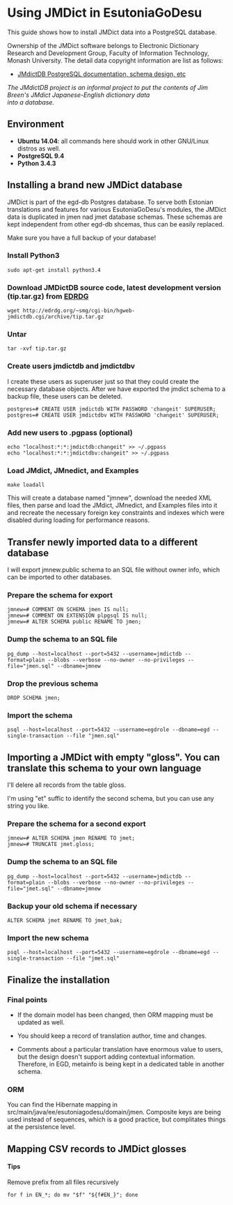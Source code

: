 # Using JMDict in EsutoniaGoDesu 
This guide shows how to install JMDict data into a PostgreSQL database.

Ownership of the JMDict software belongs to Electronic Dictionary Research and Development Group,
Faculty of Information Technology, Monash University. The detail data copyright information are list as follows:
  - <a href="http://edrdg.org/~smg/">JMdictDB PostgreSQL documentation, schema design, etc</a>

*The JMdictDB project is an informal project to put the contents 
of Jim Breen's JMdict Japanese-English dictionary data  
into a database.*

## Environment
- **Ubuntu 14.04**: all commands here should work in other GNU/Linux distros as well.
- **PostgreSQL 9.4**
- **Python 3.4.3**

## Installing a brand new JMDict database
JMDict is part of the egd-db Postgres database. 
To serve both Estonian translations and features for various EsutoniaGoDesu's modules, 
the JMDict data is duplicated in jmen nad jmet database schemas. 
These schemas are kept independent from other egd-db shcemas, thus can be easily replaced.

Make sure you have a full backup of your database!

### Install Python3

    sudo apt-get install python3.4

### Download JMDictDB source code, latest development version (tip.tar.gz) from [EDRDG](http://edrdg.org/~smg/)

    wget http://edrdg.org/~smg/cgi-bin/hgweb-jmdictdb.cgi/archive/tip.tar.gz
    
### Untar

    tar -xvf tip.tar.gz
    
### Create users jmdictdb and jmdictdbv
I create these users as superuser just so that they could create the necessary database objects. 
After we have exported the jmdict schema to a backup file, these users can be deleted.

    postgres=# CREATE USER jmdictdb WITH PASSWORD 'changeit' SUPERUSER;
    postgres=# CREATE USER jmdictdbv WITH PASSWORD 'changeit' SUPERUSER;

### Add new users to .pgpass (optional)

    echo "localhost:*:*:jmdictdb:changeit" >> ~/.pgpass
    echo "localhost:*:*:jmdictdbv:changeit" >> ~/.pgpass

### Load JMdict, JMnedict, and Examples 
    
    make loadall

This will create a database named "jmnew", download
the needed XML files, then parse and load the JMdict, JMnedict,
and Examples files into it and recreate the necessary foreign
key constraints and indexes which were disabled during loading
for performance reasons.

## Transfer newly imported data to a different database
I will export jmnew.public schema to an SQL file without owner info, which can be imported to other databases. 

### Prepare the schema for export

    jmnew=# COMMENT ON SCHEMA jmen IS null;
    jmnew=# COMMENT ON EXTENSION plpgsql IS null;
    jmnew=# ALTER SCHEMA public RENAME TO jmen; 
    
### Dump the schema to an SQL file

    pg_dump --host=localhost --port=5432 --username=jmdictdb --format=plain --blobs --verbose --no-owner --no-privileges --file="jmen.sql" --dbname=jmnew

### Drop the previous schema 

    DROP SCHEMA jmen;

### Import the schema

    psql --host=localhost --port=5432 --username=egdrole --dbname=egd --single-transaction --file "jmen.sql"
    
    
## Importing a JMDict with empty "gloss". You can translate this schema to your own language     
I'll delere all records from the table gloss.

I'm using "et" suffic to identify the second schema, but you can use any string you like.
 
### Prepare the schema for a second export

    jmnew=# ALTER SCHEMA jmen RENAME TO jmet; 
    jmnew=# TRUNCATE jmet.gloss;

### Dump the schema to an SQL file

    pg_dump --host=localhost --port=5432 --username=jmdictdb --format=plain --blobs --verbose --no-owner --no-privileges --file="jmet.sql" --dbname=jmnew

### Backup your old schema if necessary   

    ALTER SCHEMA jmet RENAME TO jmet_bak; 
    
### Import the new schema
    
    psql --host=localhost --port=5432 --username=egdrole --dbname=egd --single-transaction --file "jmet.sql"

## Finalize the installation

### Final points
- If the domain model has been changed, then ORM mapping must be updated as well.
- You should keep a record of translation author, time and changes.

- Comments about a particular translation have enormous value to users, but the design doesn't support adding contextual information.
Therefore, in EGD, metainfo is being kept in a dedicated table in another schema.

### ORM
You can find the Hibernate mapping in src/main/java/ee/esutoniagodesu/domain/jmen.
Composite keys are being used instead of sequences, which is a good practice, but complitates things at the persistence level.


## Mapping CSV records to JMDict glosses


#### Tips

Remove prefix from all files recursively
    
    for f in EN_*; do mv "$f" "${f#EN_}"; done
    
